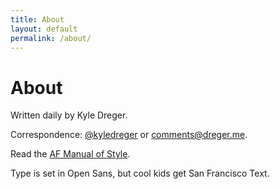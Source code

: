 ```yaml
---
title: About
layout: default
permalink: /about/
---
```

# About

Written daily by Kyle Dreger.

Correspondence: [@kyledreger](http://twitter.com/kyledreger) or <comments@dreger.me>.

Read the [AF Manual of Style](/style-guide).

Type is set in Open Sans, but cool kids get San Francisco Text. 
